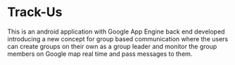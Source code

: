 Track-Us
========

This is an android application with Google App Engine back end developed introducing a new concept for group based communication where the users can create groups on their own as a group leader and monitor the group members on Google map real time and pass messages to them. 
